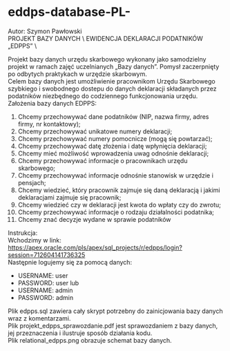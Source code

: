 # eddps-database-PL-
Autor: Szymon Pawłowski \
PROJEKT BAZY DANYCH \ 
EWIDENCJA DEKLARACJI PODATNIKÓW „EDPPS” \

  Projekt bazy danych urzędu skarbowego wykonany jako samodzielny projekt w ramach zajęć uczelnianych „Bazy danych”. Pomysł zaczerpnięty po odbytych praktykach w urzędzie skarbowym.  \
Celem bazy danych  jest umożliwienie pracownikom Urzędu Skarbowego szybkiego i swobodnego dostepu do danych deklaracji składanych przez podatników niezbędnego do codziennego funkcjonowania urzędu. \
Założenia bazy danych EDPPS:
1. Chcemy przechowywać dane podatników (NIP, nazwa firmy, adres firmy, nr kontaktowy);
2. Chcemy przechowywać unikatowe numery deklaracji;
3. Chcemy przechowywać numery pomocnicze (mogą się powtarzać);
4. Chcemy przechowywać datę złożenia i datę wpłynięcia deklaracji;
5. Chcemy mieć możliwość wprowadzenia uwag odnośnie deklaracji;
6. Chcemy przechowywać informacje o pracownikach urzędu skarbowego;
7. Chcemy przechowywać informacje odnośnie stanowisk w urzędzie i pensjach;
8. Chcemy wiedzieć, który pracownik zajmuje się daną deklaracją i jakimi deklaracjami zajmuje się pracownik;
9. Chcemy wiedzieć czy w deklaracji jest kwota do wpłaty czy do zwrotu;
10. Chcemy przechowywać informacje o rodzaju działalności podatnika;
11. Chcemy znać decyzje wydane w sprawie podatników 

Instrukcja: \
Wchodzimy w link: https://apex.oracle.com/pls/apex/sql_projects/r/edpps/login?session=712604141736325 \
Następnie logujemy się za pomocą danych: 
* USERNAME: user
* PASSWORD: user 
lub 
* USERNAME: admin
* PASSWORD: admin 

Plik edpps.sql zawiera cały skrypt potrzebny do zainicjowania bazy danych wraz z komentarzami. \
Plik projekt_edpps_sprawozdanie.pdf jest sprawozdaniem z bazy danych, jej przeznaczenia i ilustruje sposób działania kodu. \
Plik relational_edpps.png obrazuje schemat bazy danych. 











